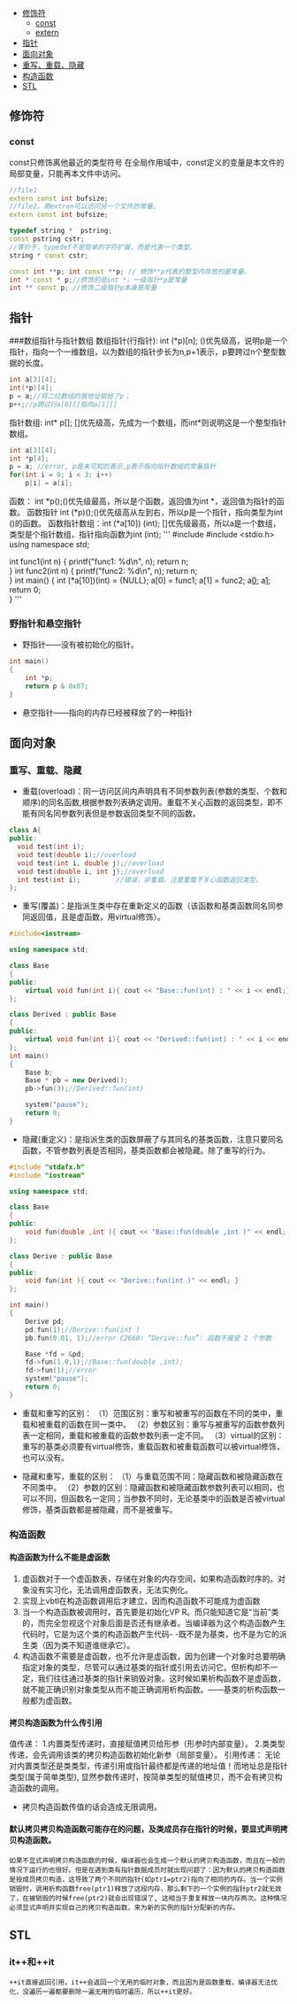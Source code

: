 <!-- GFM-TOC -->
* [修饰符](#修饰符)
    * [const](#const)
    * [extern](#extern)
* [指针](#指针)
* [面向对象](#面向对象)
* [重写、重载、隐藏](#重写-重载-隐藏)
* [构造函数](#构造函数)
* [STL](#stl)

<!-- GFM-TOC -->
## 修饰符
### const
const只修饰离他最近的类型符号 
在全局作用域中，const定义的变量是本文件的局部变量，只能再本文件中访问。
```c++
//file1
extern const int bufsize;
//file2，用extren可以访问另一个文件的常量。
extern const int bufsize;

typedef string *  pstring;
const pstring cstr;
//等价于，typedef不是简单的字符扩展，而是代表一个类型。
string * const cstr;

const int **p; int const **p; // 修饰**p代表的整型内存放的是常量。
int * const * p;//修饰的是int *，一级指针*p是常量
int ** const p; //修饰二级指针p本身是常量
```

## 指针
###数组指针与指针数组
数组指针(行指针): int (*p)[n]; ()优先级高，说明p是一个指针，指向一个一维数组，以为数组的指针步长为n,p+1表示，p要跨过n个整型数据的长度。
```c++
int a[3][4];
int(*p)[4];
p = a;//将二位数组的首地址赋给了p；
p++;//p跨过行a[0][]指向a[1][]
```
指针数组: int* p[]; []优先级高，先成为一个数组，而int*则说明这是一个整型指针数组。
```c++
int a[3][4];
int *p[4];
p = a; //error, p是未可知的表示,p表示指向指针数组的常量指针
for(int i = 0; i < 3; i++)
    p[i] = a[i];
```
函数： int *p();()优先级最高，所以是个函数，返回值为int *，返回值为指针的函数。
函数指针 int (*p)();()优先级高从左到右，所以p是一个指针，指向类型为int ()的函数。
函数指针数组：int (*a[10]) (int); []优先级最高，所以a是一个数组，类型是个指针数组，指针指向函数为int (int);
'''
#include <iostream>
#include <stdio.h>
using namespace std;

int func1(int n)
{
    printf("func1: %d\n", n);
    return n;  
}
int func2(int n)
{
    printf("func2: %d\n", n);
    return n;  
}
int main()
{
    int (*a[10])(int) = {NULL};
    a[0] = func1;
    a[1] = func2;
    a[0](1);
    a[1](2);  
    return 0;    
}
'''

### 野指针和悬空指针
* 野指针——没有被初始化的指针。
```c++
int main()
{
    int *p;
    return p & 0x07;
}
```
* 悬空指针——指向的内存已经被释放了的一种指针
## 面向对象
### 重写、重载、隐藏
- 重载(overload)：同一访问区间内声明具有不同参数列表(参数的类型、个数和顺序)的同名函数,根据参数列表确定调用。重载不关心函数的返回类型，即不能有同名同参数列表但是参数返回类型不同的函数。
```c++
class A{
public:
  void test(int i);
  void test(double i);//overload
  void test(int i, double j);//overload
  void test(double i, int j);//overload
  int test(int i);         //错误，非重载。注意重载不关心函数返回类型。
};
```

- 重写(覆盖)：是指派生类中存在重新定义的函数（该函数和基类函数同名同参同返回值，且是虚函数，用virtual修饰）。
```c++
#include<iostream>

using namespace std;

class Base
{
public:
    virtual void fun(int i){ cout << "Base::fun(int) : " << i << endl;}
};

class Derived : public Base
{
public:
    virtual void fun(int i){ cout << "Derived::fun(int) : " << i << endl;}
};
int main()
{
    Base b;
    Base * pb = new Derived();
    pb->fun(3);//Derived::fun(int)

    system("pause");
    return 0;
}
```
- 隐藏(重定义)：是指派生类的函数屏蔽了与其同名的基类函数，注意只要同名函数，不管参数列表是否相同，基类函数都会被隐藏。除了重写的行为。

```c++
#include "stdafx.h"
#include "iostream"

using namespace std;

class Base
{
public:
    void fun(double ,int ){ cout << "Base::fun(double ,int )" << endl; }
};

class Derive : public Base
{
public:
    void fun(int ){ cout << "Derive::fun(int )" << endl; }
};

int main()
{
    Derive pd;
    pd.fun(1);//Derive::fun(int )
    pb.fun(0.01, 1);//error C2660: “Derive::fun”: 函数不接受 2 个参数

    Base *fd = &pd;
    fd->fun(1.0,1);//Base::fun(double ,int);
    fd->fun(1);//error 
    system("pause");
    return 0;
}
```
- 重载和重写的区别：
（1）范围区别：重写和被重写的函数在不同的类中，重载和被重载的函数在同一类中。
（2）参数区别：重写与被重写的函数参数列表一定相同，重载和被重载的函数参数列表一定不同。
（3）virtual的区别：重写的基类必须要有virtual修饰，重载函数和被重载函数可以被virtual修饰，也可以没有。

- 隐藏和重写，重载的区别：
（1）与重载范围不同：隐藏函数和被隐藏函数在不同类中。
（2）参数的区别：隐藏函数和被隐藏函数参数列表可以相同，也可以不同，但函数名一定同；当参数不同时，无论基类中的函数是否被virtual修饰，基类函数都是被隐藏，而不是被重写。

### 构造函数
#### 构造函数为什么不能是虚函数
1. 虚函数对于一个虚函数表，存储在对象的内存空间，如果构造函数时序的。对象没有实习化，无法调用虚函数表，无法实例化。
2. 实现上vbtl在构造函数调用后才建立，因而构造函数不可能成为虚函数  
3. 当一个构造函数被调用时，首先要是初始化VP R。而只能知道它是“当前”类的，而完全忽视这个对象后面是否还有继承者。当编译器为这个构造函数产生代码时，它是为这个类的构造函数产生代码- -既不是为基类，也不是为它的派生类（因为类不知道谁继承它）。
3. 构造函数不需要是虚函数，也不允许是虚函数，因为创建一个对象时总要明确指定对象的类型，尽管可以通过基类的指针或引用去访问它。但析构却不一定，我们往往通过基类的指针来销毁对象。这时候如果析构函数不是虚函数，就不能正确识别对象类型从而不能正确调用析构函数。——基类的析构函数一般都为虚函数。
#### 拷贝构造函数为什么传引用
值传递：
1.内置类型传递时，直接赋值拷贝给形参（形参时内部变量）。
2.类类型传递，会先调用该类的拷贝构造函数初始化新参（局部变量）。
引用传递：
无论对内置类型还是类类型，传递引用或指针最终都是传递的地址值！而地址总是指针类型(属于简单类型), 显然参数传递时，按简单类型的赋值拷贝，而不会有拷贝构造函数的调用。
* 拷贝构造函数传值的话会造成无限调用。
#### 默认拷贝拷贝构造函数可能存在的问题，及类成员存在指针的时候，要显式声明拷贝构造函数。
    如果不显式声明拷贝构造函数的时候，编译器也会生成一个默认的拷贝构造函数，而且在一般的情况下运行的也很好。但是在遇到类有指针数据成员时就出现问题了：因为默认的拷贝构造函数是按成员拷贝构造，这导致了两个不同的指针(如ptr1=ptr2)指向了相同的内存。当一个实例销毁时，调用析构函数free(ptr1)释放了这段内存，那么剩下的一个实例的指针ptr2就无效了，在被销毁的时候free(ptr2)就会出现错误了, 这相当于重复释放一块内存两次。这种情况必须显式声明并实现自己的拷贝构造函数，来为新的实例的指针分配新的内存。
## STL
### it++和++it
    ++it直接返回引用，it++会返回一个无用的临时对象，而且因为是函数重载，编译器无法优化，没遍历一遍都要删除一遍无用的临时遍历，所以++it更好。